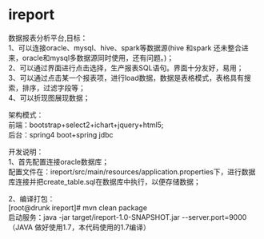 # ireport  
数据报表分析平台,目标：   
1、可以连接oracle、mysql、hive、spark等数据源(hive 和spark 还未整合进来，oracle和mysql多数据源同时使用，还有问题。)；   
2、可以通过界面进行点击选择，生产报表SQL语句。界面十分友好，易用；  
3、可以通过点击某一个报表项，进行load数据，数据是表格模式，表格具有搜索，排序，过滤字段等；  
4、可以折现图展现数据；  
   
架构模式：  
前端：bootstrap+select2+ichart+jquery+html5;  
后台：spring4 boot+spring jdbc

开发说明：  
1、首先配置连接oracle数据库；    
配置文件在：ireport/src/main/resources/application.properties下，进行数据库连接并把create_table.sql在数据库中执行，以便存储数据；   

2、编译打包：   
[root@drunk ireport]# mvn clean package   
启动服务：java -jar target/ireport-1.0-SNAPSHOT.jar --server.port=9000    
（JAVA 做好使用1.7，本代码使用的1.7编译）


